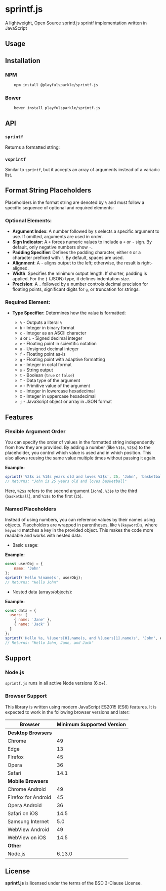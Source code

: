 # sprintf.js
A lightweight, Open Source sprintf.js sprintf implementation written in JavaScript

## Usage

## Installation

### NPM
```bash
    npm install @playfulsparkle/sprintf-js
```

### Bower
```bash
    bower install playfulsparkle/sprintf.js
```

## API

### `sprintf`

Returns a formatted string:

### `vsprintf`

Similar to `sprintf`, but it accepts an array of arguments instead of a variadic list.

## Format String Placeholders

Placeholders in the format string are denoted by `%` and must follow a specific sequence of optional and required elements:

### Optional Elements:
- **Argument Index**: A number followed by `$` selects a specific argument to use. If omitted, arguments are used in order.
- **Sign Indicator**: A `+` forces numeric values to include a `+` or `-` sign. By default, only negative numbers show `-`.
- **Padding Specifier**: Defines the padding character, either `0` or a character prefixed with `'`. By default, spaces are used.
- **Alignment**: A `-` aligns output to the left; otherwise, the result is right-aligned.
- **Width**: Specifies the minimum output length. If shorter, padding is applied. For the `j` (JSON) type, it defines indentation size.
- **Precision**: A `.` followed by a number controls decimal precision for floating points, significant digits for `g`, or truncation for strings.

### Required Element:
- **Type Specifier**: Determines how the value is formatted:

  - `%` - Outputs a literal `%`
  - `b` - Integer in binary format
  - `c` - Integer as an ASCII character
  - `d` or `i` - Signed decimal integer
  - `e` - Floating point in scientific notation
  - `u` - Unsigned decimal integer
  - `f` - Floating point as-is
  - `g` - Floating point with adaptive formatting
  - `o` - Integer in octal format
  - `s` - String output
  - `t` - Boolean (`true` or `false`)
  - `T` - Data type of the argument
  - `v` - Primitive value of the argument
  - `x` - Integer in lowercase hexadecimal
  - `X` - Integer in uppercase hexadecimal
  - `j` - JavaScript object or array in JSON format

## Features

### Flexible Argument Order

You can specify the order of values in the formatted string independently from how they are provided. By adding a number (like `%1$s`, `%2$s`) to the placeholder, you control which value is used and in which position. This also allows reusing the same value multiple times without passing it again.

__Example:__

```javascript
sprintf('%2$s is %1$s years old and loves %3$s', 25, 'John', 'basketball')
// Returns: "John is 25 years old and loves basketball"
```

Here, `%2$s` refers to the second argument (`John`), `%3$s` to the third (`basketball`), and `%1$s` to the first (`25`).

### Named Placeholders

Instead of using numbers, you can reference values by their names using objects. Placeholders are wrapped in parentheses, like `%(keyword)s`, where `keyword` matches a key in the provided object. This makes the code more readable and works with nested data.

* Basic usage:

__Example:__

```javascript
const userObj = {
    name: 'John'
};
sprintf('Hello %(name)s', userObj);
// Returns: "Hello John"
```

* Nested data (arrays/objects):

__Example:__

```javascript
const data = {
  users: [
    { name: 'Jane' },
    { name: 'Jack' }
  ]
};
sprintf('Hello %s, %(users[0].name)s, and %(users[1].name)s', 'John', data);
// Returns: "Hello John, Jane, and Jack"
```

## Support

### Node.js

`sprintf.js` runs in all active Node versions (6.x+).

### Browser Support

This library is written using modern JavaScript ES2015 (ES6) features. It is expected to work in the following browser versions and later:

| Browser                  | Minimum Supported Version |
|--------------------------|---------------------------|
| **Desktop Browsers**     |                           |
| Chrome                   | 49                        |
| Edge                     | 13                        |
| Firefox                  | 45                        |
| Opera                    | 36                        |
| Safari                   | 14.1                      |
| **Mobile Browsers**      |                           |
| Chrome Android           | 49                        |
| Firefox for Android      | 45                        |
| Opera Android            | 36                        |
| Safari on iOS            | 14.5                      |
| Samsung Internet         | 5.0                       |
| WebView Android          | 49                        |
| WebView on iOS           | 14.5                      |
| **Other**                |                           |
| Node.js                  | 6.13.0                    |

## License

**sprintf.js** is licensed under the terms of the BSD 3-Clause License.
